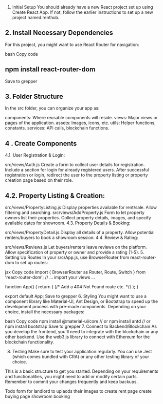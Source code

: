1. Initial Setup
You should already have a new React project set up using Create React App. If not, follow the earlier instructions to set up a new project named renthub.

## 2. Install Necessary Dependencies
For this project, you might want to use React Router for navigation:

bash
Copy code
## npm install react-router-dom
Save to grepper
## 3. Folder Structure
In the src folder, you can organize your app as:

components: Where reusable components will reside.
views: Major views or pages of the application.
assets: Images, icons, etc.
utils: Helper functions, constants.
services: API calls, blockchain functions.
## 4 . Create Components
4.1. User Registration & Login:

src/views/Auth.js
Create a form to collect user details for registration.
Include a section for login for already registered users.
After successful registration or login, redirect the user to the property listing or property creation page based on their role.
## 4.2. Property Listing & Creation:

src/views/PropertyListing.js
Display properties available for rent/sale.
Allow filtering and searching.
src/views/AddProperty.js
Form to let property owners list their properties.
Collect property details, images, and specify available dates for showroom.
4.3. Property Details & Booking:

src/views/PropertyDetail.js
Display all details of a property.
Allow potential renters/buyers to book a showroom session.
4.4. Review & Rating:

src/views/Reviews.js
Let buyers/renters leave reviews on the platform.
Allow specification of property or owner and provide a rating (1-5).
5. Setting Up Routes
In your src/App.js, use BrowserRouter from react-router-dom to set up routes:

jsx
Copy code
import { BrowserRouter as Router, Route, Switch } from 'react-router-dom';
// ... import your views ...

function App() {
  return (
    <Router>
      <Switch>
        <Route path="/register" component={Auth} />
        <Route path="/properties" component={PropertyListing} />
        <Route path="/add-property" component={AddProperty} />
        <Route path="/property/:id" component={PropertyDetail} />
        <Route path="/reviews" component={Reviews} />
        <Route path="/" exact component={HomePage} />
        {/* Add a 404 Not Found route etc. */}
      </Switch>
    </Router>
  );
}

export default App;
Save to grepper
6. Styling
You might want to use a component library like Material-UI, Ant Design, or Bootstrap to speed up the development process with pre-made components. Depending on your choice, install the necessary packages:

bash
Copy code
npm install @material-ui/core
// or
npm install antd
// or
npm install bootstrap
Save to grepper
7. Connect to Backend/Blockchain
As you develop the frontend, you'll need to integrate with the blockchain or any other backend. Use the web3.js library to connect with Ethereum for the blockchain functionality.

8. Testing
Make sure to test your application regularly. You can use Jest (which comes bundled with CRA) or any other testing library of your choice.

This is a basic structure to get you started. Depending on your requirements and functionalities, you might need to add or modify certain parts. Remember to commit your changes frequently and keep backups.











Todo
form for landlord to uplaods their images to 
create rent page
create buying page
showroom booking

